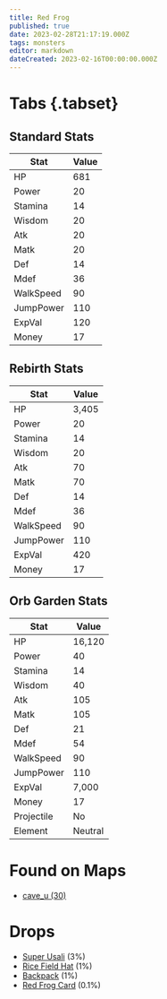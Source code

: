 ```yaml
---
title: Red Frog
published: true
date: 2023-02-28T21:17:19.000Z
tags: monsters
editor: markdown
dateCreated: 2023-02-16T00:00:00.000Z
---
```


# Tabs {.tabset}

## Standard Stats

|Stat|Value|
|-|-|
|HP|681|
|Power|20|
|Stamina|14|
|Wisdom|20|
|Atk|20|
|Matk|20|
|Def|14|
|Mdef|36|
|WalkSpeed|90|
|JumpPower|110|
|ExpVal|120|
|Money|17|
## Rebirth Stats

|Stat|Value|
|-|-|
|HP|3,405|
|Power|20|
|Stamina|14|
|Wisdom|20|
|Atk|70|
|Matk|70|
|Def|14|
|Mdef|36|
|WalkSpeed|90|
|JumpPower|110|
|ExpVal|420|
|Money|17|
## Orb Garden Stats

|Stat|Value|
|-|-|
|HP|16,120|
|Power|40|
|Stamina|14|
|Wisdom|40|
|Atk|105|
|Matk|105|
|Def|21|
|Mdef|54|
|WalkSpeed|90|
|JumpPower|110|
|ExpVal|7,000|
|Money|17|
|Projectile|No|
|Element|Neutral|

# Found on Maps
 * [cave_u (30)](/maps/cave_u)

# Drops
 * [Super Usali](/items/super-usali) (3%)
 * [Rice Field Hat](/items/rice-field-hat) (1%)
 * [Backpack](/items/backpack) (1%)
 * [Red Frog Card](/items/red-frog-card) (0.1%)
